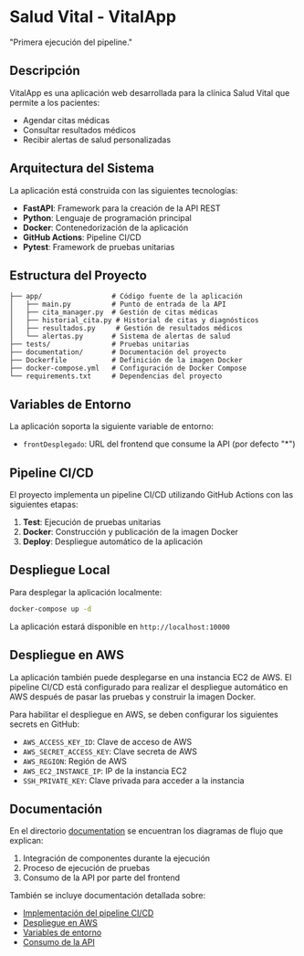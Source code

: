 # Salud Vital - VitalApp

"Primera ejecución del pipeline."

## Descripción

VitalApp es una aplicación web desarrollada para la clínica Salud Vital que permite a los pacientes:
- Agendar citas médicas
- Consultar resultados médicos
- Recibir alertas de salud personalizadas

## Arquitectura del Sistema

La aplicación está construida con las siguientes tecnologías:
- **FastAPI**: Framework para la creación de la API REST
- **Python**: Lenguaje de programación principal
- **Docker**: Contenedorización de la aplicación
- **GitHub Actions**: Pipeline CI/CD
- **Pytest**: Framework de pruebas unitarias

## Estructura del Proyecto

```
├── app/                 # Código fuente de la aplicación
│   ├── main.py          # Punto de entrada de la API
│   ├── cita_manager.py  # Gestión de citas médicas
│   ├── historial_cita.py # Historial de citas y diagnósticos
│   ├── resultados.py     # Gestión de resultados médicos
│   └── alertas.py       # Sistema de alertas de salud
├── tests/               # Pruebas unitarias
├── documentation/       # Documentación del proyecto
├── Dockerfile           # Definición de la imagen Docker
├── docker-compose.yml   # Configuración de Docker Compose
└── requirements.txt     # Dependencias del proyecto
```

## Variables de Entorno

La aplicación soporta la siguiente variable de entorno:
- `frontDesplegado`: URL del frontend que consume la API (por defecto "*")

## Pipeline CI/CD

El proyecto implementa un pipeline CI/CD utilizando GitHub Actions con las siguientes etapas:
1. **Test**: Ejecución de pruebas unitarias
2. **Docker**: Construcción y publicación de la imagen Docker
3. **Deploy**: Despliegue automático de la aplicación

## Despliegue Local

Para desplegar la aplicación localmente:

```bash
docker-compose up -d
```

La aplicación estará disponible en `http://localhost:10000`

## Despliegue en AWS

La aplicación también puede desplegarse en una instancia EC2 de AWS. El pipeline CI/CD está configurado para realizar el despliegue automático en AWS después de pasar las pruebas y construir la imagen Docker.

Para habilitar el despliegue en AWS, se deben configurar los siguientes secrets en GitHub:
- `AWS_ACCESS_KEY_ID`: Clave de acceso de AWS
- `AWS_SECRET_ACCESS_KEY`: Clave secreta de AWS
- `AWS_REGION`: Región de AWS
- `AWS_EC2_INSTANCE_IP`: IP de la instancia EC2
- `SSH_PRIVATE_KEY`: Clave privada para acceder a la instancia

## Documentación

En el directorio [documentation](documentation/) se encuentran los diagramas de flujo que explican:
1. Integración de componentes durante la ejecución
2. Proceso de ejecución de pruebas
3. Consumo de la API por parte del frontend

También se incluye documentación detallada sobre:
- [Implementación del pipeline CI/CD](documentation/pipeline_implementation.md)
- [Despliegue en AWS](documentation/despliegue_aws.md)
- [Variables de entorno](documentation/variables_entorno.md)
- [Consumo de la API](documentation/consumo_api.md)